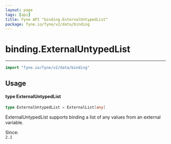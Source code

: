 ```yaml
---
layout: page
tags: [api]
title: Fyne API "binding.ExternalUntypedList"
package: fyne.io/fyne/v2/data/binding
---
```


# binding.ExternalUntypedList
---
```go
import "fyne.io/fyne/v2/data/binding"
```

## Usage

#### type ExternalUntypedList

```go
type ExternalUntypedList = ExternalList[any]
```

ExternalUntypedList supports binding a list of any values from an external variable.


<div class="since">Since: <code>
2.1</code></div>
